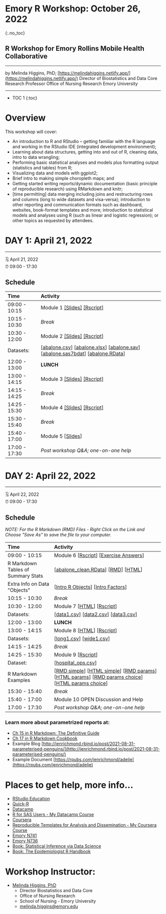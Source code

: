 # Emory R Workshop: October 26, 2022
{:.no_toc}

## R Workshop for Emory Rollins Mobile Health Collaborative

-----

by Melinda Higgins, PhD; [https://melindahiggins.netlify.app/](https://melindahiggins.netlify.app/)
Director of Biostatistics and Data Core
Research Professor
Office of Nursing Research
Emory University

-----

* TOC 1
{:toc}

# Overview

This workshop will cover:
* An introduction to R and RStudio – getting familiar with the R language and working in the RStudio IDE (integrated development environment);
* Learning about data structures, getting into and out of R, cleaning data, intro to data wrangling;
* Performing basic statistical analyses and models plus formatting output (statistics and tables) from R; 
* Visualizing data and models with ggplot2; 
* Brief intro to making simple choropleth maps; and
* Getting started writing reports/dynamic documentation (basic principle of reproducible research) using RMarkdown and knitr;
* [time permitting] data merging including joins and restructuring rows and columns (long to wide datasets and visa-versa); introduction to other reporting and communication formats such as dashboard, websites, book-format templates and more; introduction to statistical models and analyses using R (such as linear and logistic regression); or other topics as requested by attendees.


# DAY 1: April 21, 2022

-----

:spiral_calendar: April 21, 2022  
:alarm_clock:     09:00 - 17:30

## Schedule

| Time          | Activity         |
| :------------ | :--------------- |
| 09:00 - 10:15 | Module 1 [[Slides]](https://melindahiggins2000.github.io/CDC_Rworkshop_April2022/CDCRworkshop_April2022_Module01.html#1) [[Rscript]](https://melindahiggins2000.github.io/CDC_Rworkshop_April2022/module01_Rscript.R)         |
| 10:15 - 10:30 | _Break_            |
| 10:30 - 12:00 | Module 2 [[Slides]](https://melindahiggins2000.github.io/CDC_Rworkshop_April2022/CDCRworkshop_April2022_Module02.html#1) [[Rscript]](https://melindahiggins2000.github.io/CDC_Rworkshop_April2022/module02_Rscript.R) |
| Datasets: | [[abalone.csv](https://melindahiggins2000.github.io/CDC_Rworkshop_April2022/abalone.csv)] [[abalone.xlsx](https://melindahiggins2000.github.io/CDC_Rworkshop_April2022/abalone.xlsx)] [[abalone.sav](https://melindahiggins2000.github.io/CDC_Rworkshop_April2022/abalone.sav)] [[abalone.sas7bdat](https://melindahiggins2000.github.io/CDC_Rworkshop_April2022/abalone.sas7bdat)] [[abalone.RData](https://melindahiggins2000.github.io/CDC_Rworkshop_April2022/abalone.RData)] |
| 12:00 - 13:00 | **LUNCH**            |
| 13:00 - 14:15 | Module 3 [[Slides]](https://melindahiggins2000.github.io/CDC_Rworkshop_April2022/CDCRworkshop_April2022_Module03.html#1) [[Rscript]](https://melindahiggins2000.github.io/CDC_Rworkshop_April2022/module03_Rscript.R)         |
| 14:15 - 14:25 | _Break_      |
| 14:25 - 15:30 | Module 4 [[Slides]](https://melindahiggins2000.github.io/CDC_Rworkshop_April2022/CDCRworkshop_April2022_Module04.html#1) [[Rscript]](https://melindahiggins2000.github.io/CDC_Rworkshop_April2022/module04_Rscript.R)         |
| 15:30 - 15:40 | _Break_      |
| 15:40 - 17:00 | Module 5 [[Slides](https://melindahiggins2000.github.io/CDC_Rworkshop_April2022/RmarkdownEtc_Introduction.pdf)]  |
| 17:00 - 17:30 | _Post workshop Q&A; one-on-one help_ |


# DAY 2: April 22, 2022

-----

:spiral_calendar: April 22, 2022  
:alarm_clock:     09:00 - 17:30

## Schedule

_NOTE: For the R Markdown (RMD) Files - Right Click on the Link and Choose "Save As" to save the file to your computer._

| Time          | Activity         |
| :------------ | :--------------- |
| 09:00 - 10:15 | Module 6 [[Rscript](https://melindahiggins2000.github.io/CDC_Rworkshop_April2022/module06_Rscript.R)] [[Exercise Answers](https://melindahiggins2000.github.io/CDC_Rworkshop_April2022/module06_answers_Rscript.R)]       |
| R Markdown Tables of Summary Stats |  [[abalone_clean.RData](https://melindahiggins2000.github.io/CDC_Rworkshop_April2022/abalone_clean.RData)]  [[RMD](https://raw.githubusercontent.com/melindahiggins2000/CDC_Rworkshop_April2022/main/abalone_table.Rmd)]  [[HTML](https://melindahiggins2000.github.io/CDC_Rworkshop_April2022/abalone_table.html)]    |
| Extra Info on Data "Objects" |  [[Intro R Objects](https://melindahiggins2000.github.io/N741_Spring2021_lesson04_dataWranglingDplyr/N741_IntroductionToRObjects_mkh.html#1)] [[Intro Factors](https://melindahiggins2000.github.io/N741_Spring2021_lesson04_dataWranglingDplyr/N741_RObjectsFactors_mkh.html#1)] |
| 10:15 - 10:30 | _Break_            |
| 10:30 - 12:00 | Module 7 [[HTML](https://melindahiggins2000.github.io/CDC_Rworkshop_April2022/merging_datasets.html)] [[Rscript](https://melindahiggins2000.github.io/CDC_Rworkshop_April2022/module07_Rscript.R)]       |
| Datasets: | [[data1.csv](https://melindahiggins2000.github.io/CDC_Rworkshop_April2022/data1.csv)] [[data2.csv](https://melindahiggins2000.github.io/CDC_Rworkshop_April2022/data2.csv)] [[data3.csv](https://melindahiggins2000.github.io/CDC_Rworkshop_April2022/data3.csv)] |
| 12:00 - 13:00 | **LUNCH**            |
| 13:00 - 14:15 | Module 8 [[HTML](https://melindahiggins2000.github.io/CDC_Rworkshop_April2022/pivot_example.html)] [[Rscript](https://melindahiggins2000.github.io/CDC_Rworkshop_April2022/module08_Rscript.R)]       |
| Datasets: | [[long1.csv](https://melindahiggins2000.github.io/CDC_Rworkshop_April2022/long1.csv)] [[wide1.csv](https://melindahiggins2000.github.io/CDC_Rworkshop_April2022/wide1.csv)] |
| 14:15 - 14:25 | _Break_      |
| 14:25 - 15:30 | Module 9 [[Rscript](https://melindahiggins2000.github.io/CDC_Rworkshop_April2022/module09_Rscript.R)]     |
| Dataset: | [[hospital_ops.csv](https://melindahiggins2000.github.io/CDC_Rworkshop_April2022/hospital_ops.csv)] |
| R Markdown Examples | [[RMD simple](https://raw.githubusercontent.com/melindahiggins2000/CDC_Rworkshop_April2022/main/MapReport_simple.Rmd)] [[HTML simple](https://melindahiggins2000.github.io/CDC_Rworkshop_April2022/MapReport_simple.html)] [[RMD params](https://raw.githubusercontent.com/melindahiggins2000/CDC_Rworkshop_April2022/main/MapReport_params.Rmd)] [[HTML params](https://melindahiggins2000.github.io/CDC_Rworkshop_April2022/MapReport_params.html)] [[RMD params choice](https://raw.githubusercontent.com/melindahiggins2000/CDC_Rworkshop_April2022/main/MapReport_params_choice.Rmd)] [[HTML params choice](https://melindahiggins2000.github.io/CDC_Rworkshop_April2022/MapReport_params_choice.html)] |
| 15:30 - 15:40 | _Break_      |
| 15:40 - 17:00 | Module 10 OPEN Discussion and Help   |
| 17:00 - 17:30 | _Post workshop Q&A; one-on-one help_ |

### Learn more about parametrized reports at:

* [Ch 15 in R Markdown: The Definitive Guide](https://bookdown.org/yihui/rmarkdown/params-knit.html)
* [Ch 17 in R Markdown Cookbook](https://bookdown.org/yihui/rmarkdown-cookbook/parameterized-reports.html)
* Example Blog [http://jenrichmond.rbind.io/post/2021-08-31-parameterised-penguins/](http://jenrichmond.rbind.io/post/2021-08-31-parameterised-penguins/)
* Example Document [https://rpubs.com/jenrichmond/adelie](https://rpubs.com/jenrichmond/adelie)

# Places to get help, more info...

* [RStudio Education](https://education.rstudio.com/)
* [Quick-R](https://www.statmethods.net/)
* [Datacamp](https://www.datacamp.com/)
* [R for SAS Users - My Datacamp Course](https://www.datacamp.com/courses/r-for-sas-users)
* [Coursera](https://www.coursera.org/)
* [Reproducible Templates for Analysis and Dissemination - My Coursera Course](https://www.coursera.org/learn/reproducible-templates-analysis)
* [Emory N741](https://melindahiggins2000.github.io/N741bigdata/)
* [Emory N736](https://melindahiggins2000.github.io/N736/)
* [Book: Statistical Inference via Data Science](https://moderndive.com/)
* [Book: The Epidemiologist R Handbook](https://epirhandbook.com/en/index.html)

# Workshop Instructor:

* [Melinda Higgins, PhD](https://melindahiggins.netlify.app/)
    - Director Biostatistics and Data Core
    - Office of Nursing Research
    - School of Nursing - Emory University
    - [melinda.higgins@emory.edu](mailto:melinda.higgins@emory.edu)


